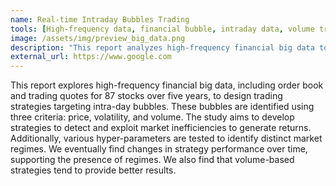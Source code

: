 ```yaml
---
name: Real-time Intraday Bubbles Trading
tools: [High-frequency data, financial bubble, intraday data, volume trading, polars]
image: /assets/img/preview_big_data.png
description: "This report analyzes high-frequency financial big data to design trading strategies for detecting and exploiting intra-day market bubbles. Using price, volatility, and volume criteria, we identify market inefficiencies and test hyper-parameters to uncover regime shifts. Results show that strategy performance varies over time, with volume-based approaches yielding the best results."
external_url: https://www.google.com
---
```

This report explores high-frequency financial big data, including order book and trading quotes for 87 stocks over five years, to design trading strategies targeting intra-day bubbles. These bubbles are identified using three criteria: price, volatility, and volume. The study aims to develop strategies to detect and exploit market inefficiencies to generate returns. Additionally, various hyper-parameters are tested to identify distinct market regimes. We eventually find changes in strategy performance over time, supporting the presence of regimes. We also find that volume-based strategies tend to provide better results.
